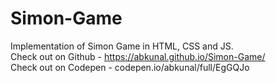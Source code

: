 # Simon-Game  

Implementation of Simon Game in HTML, CSS and JS.  
Check out on Github - https://abkunal.github.io/Simon-Game/  
Check out on Codepen - codepen.io/abkunal/full/EgGQJo  
